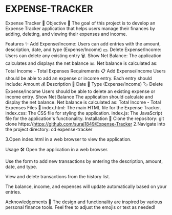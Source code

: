 # EXPENSE-TRACKER
Expense Tracker 🧾
Objective 🎯
The goal of this project is to develop an Expense Tracker application that helps users manage their finances by adding, deleting, and viewing their expenses and income.

Features ✨
Add Expense/Income: Users can add entries with the amount, description, date, and type (Expense/Income) 💵.
Delete Expense/Income: Users can delete any existing entry 🗑️.
Show Net Balance: The application calculates and displays the net balance 📊.
Net balance is calculated as: Total Income - Total Expenses
Requirements 📋
Add Expense/Income
Users should be able to add an expense or income entry.
Each entry should include:
Amount 💰
Description 📝
Date 📅
Type (Expense/Income) 🏷️
Delete Expense/Income
Users should be able to delete an existing expense or income entry.
Show Net Balance
The application should calculate and display the net balance.
Net balance is calculated as: Total Income - Total Expenses
Files 📂
index.html: The main HTML file for the Expense Tracker.
index.css: The CSS file for styling the application.
index.js: The JavaScript file for the application's functionality.
Installation 🚀
Clone the repository:
git clone https://https://github.com/suraj1849/Expense-Tracker
2.Navigate into the project directory: cd expense-tracker

3.Open index.html in a web browser to view the application.

Usage 🛠️
Open the application in a web browser.

Use the form to add new transactions by entering the description, amount, date, and type.

View and delete transactions from the history list.

The balance, income, and expenses will update automatically based on your entries.

Acknowledgements 🙏
The design and functionality are inspired by various personal finance tools. Feel free to adjust the emojis or text as needed!
